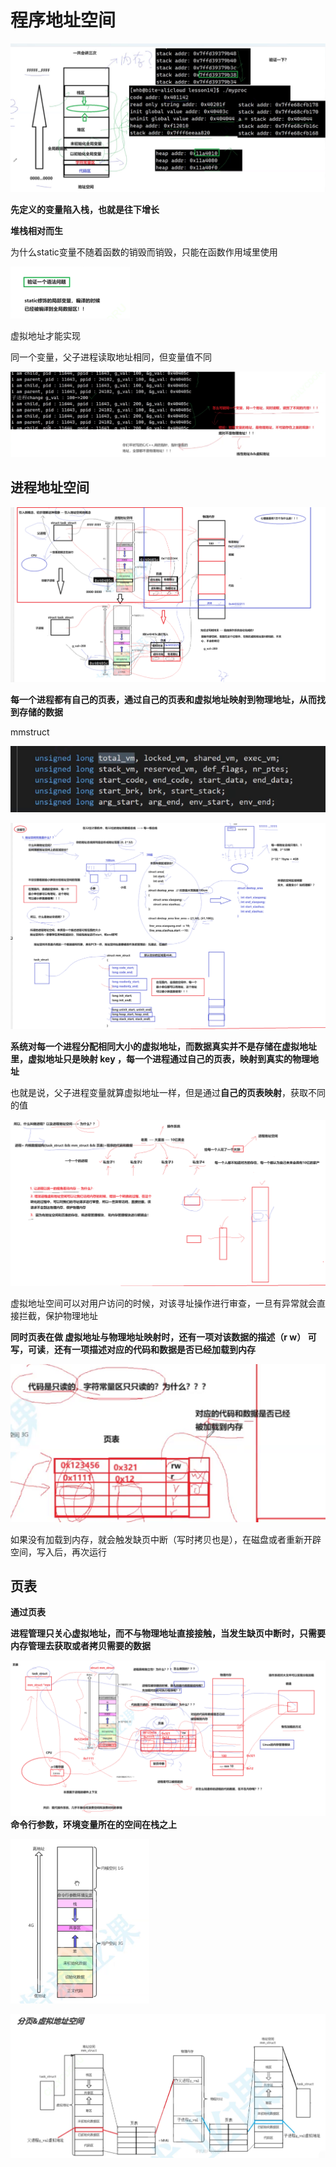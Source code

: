# 程序地址空间

![image-20240721192025099](../c++_note/picture/image-20240721192025099.png)

**先定义的变量陷入栈，也就是往下增长**

**堆栈相对而生**

为什么static变量不随着函数的销毁而销毁，只能在函数作用域里使用

<img src="../c++_note/picture/image-20240721192050365.png" alt="image-20240721192050365" style="zoom:50%;" />



虚拟地址才能实现

同一个变量，父子进程读取地址相同，但变量值不同

![image-20240721192724181](../c++_note/picture/image-20240721192724181.png)

## 进程地址空间

![image-20240722104603756](../c++_note/picture/image-20240722104603756.png)



**每一个进程都有自己的页表，通过自己的页表和虚拟地址映射到物理地址，从而找到存储的数据**





mmstruct

![image-20240722104526084](../c++_note/picture/image-20240722104526084.png)

![image-20240722104541453](../c++_note/picture/image-20240722104541453.png)

**系统对每一个进程分配相同大小的虚拟地址，而数据真实并不是存储在虚拟地址里，虚拟地址只是映射 key   ，每一个进程通过自己的页表，映射到真实的物理地址**

也就是说，父子进程变量就算虚拟地址一样，但是通过**自己的页表映射**，获取不同的值

![image-20240722105458359](../c++_note/picture/image-20240722105458359.png)

虚拟地址空间可以对用户访问的时候，对该寻址操作进行审查，一旦有异常就会直接拦截，保护物理地址 

**同时页表在做 虚拟地址与物理地址映射时，还有一项对该数据的描述（r  w） 可写，可读**，**还有一项描述对应的代码和数据是否已经加载到内存**

![image-20240722112356145](../c++_note/picture/image-20240722112356145.png)

如果没有加载到内存，就会触发缺页中断（写时拷贝也是），在磁盘或者重新开辟空间，写入后，再次运行



## 页表

**通过页表**

**进程管理只关心虚拟地址，而不与物理地址直接接触，当发生缺页中断时，只需要内存管理去获取或者拷贝需要的数据**

![image-20240722115707311](../c++_note/picture/image-20240722115707311.png)**命令行参数，环境变量所在的空间在栈之上**

<img src="../c++_note/picture/image-20240725100706497.png" alt="image-20240725100706497" style="zoom:50%;" />

![image-20240725101207948](../c++_note/picture/image-20240725101207948.png)